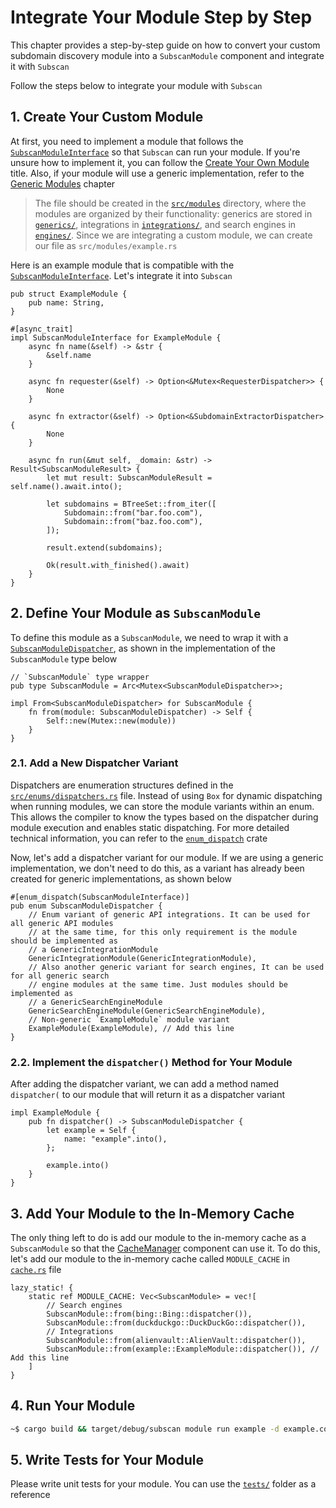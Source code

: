 # Integrate Your Module Step by Step

This chapter provides a step-by-step guide on how to convert your custom subdomain discovery module into a `SubscanModule` component and integrate it with `Subscan`

Follow the steps below to integrate your module with `Subscan`

## 1. Create Your Custom Module

At first, you need to implement a module that follows the [`SubscanModuleInterface`](https://docs.rs/subscan/latest/subscan/interfaces/module/trait.SubscanModuleInterface.html) so that `Subscan` can run your module. If you're unsure how to implement it, you can follow the [Create Your Own Module](components/module.md#create-your-own-module) title. Also, if your module will use a generic implementation, refer to the [Generic Modules](generics/index.html) chapter

> The file should be created in the [`src/modules`](https://github.com/eredotpkfr/subscan/tree/main/src/modules) directory, where the modules are organized by their functionality: generics are stored in [`generics/`](https://github.com/eredotpkfr/subscan/tree/main/src/modules/generics), integrations in [`integrations/`](https://github.com/eredotpkfr/subscan/tree/main/src/modules/integrations), and search engines in [`engines/`](https://github.com/eredotpkfr/subscan/tree/main/src/modules/engines). Since we are integrating a custom module, we can create our file as `src/modules/example.rs`

Here is an example module that is compatible with the [`SubscanModuleInterface`](https://docs.rs/subscan/latest/subscan/interfaces/module/trait.SubscanModuleInterface.html). Let's integrate it into `Subscan`

```rust,ignore
pub struct ExampleModule {
    pub name: String,
}

#[async_trait]
impl SubscanModuleInterface for ExampleModule {
    async fn name(&self) -> &str {
        &self.name
    }

    async fn requester(&self) -> Option<&Mutex<RequesterDispatcher>> {
        None
    }

    async fn extractor(&self) -> Option<&SubdomainExtractorDispatcher> {
        None
    }

    async fn run(&mut self, _domain: &str) -> Result<SubscanModuleResult> {
        let mut result: SubscanModuleResult = self.name().await.into();

        let subdomains = BTreeSet::from_iter([
            Subdomain::from("bar.foo.com"),
            Subdomain::from("baz.foo.com"),
        ]);

        result.extend(subdomains);

        Ok(result.with_finished().await)
    }
}
```

## 2. Define Your Module as `SubscanModule`

To define this module as a `SubscanModule`, we need to wrap it with a [`SubscanModuleDispatcher`](https://docs.rs/subscan/latest/subscan/enums/dispatchers/enum.SubscanModuleDispatcher.html), as shown in the implementation of the `SubscanModule` type below

```rust,ignore
// `SubscanModule` type wrapper
pub type SubscanModule = Arc<Mutex<SubscanModuleDispatcher>>;

impl From<SubscanModuleDispatcher> for SubscanModule {
    fn from(module: SubscanModuleDispatcher) -> Self {
        Self::new(Mutex::new(module))
    }
}
```

### 2.1. Add a New Dispatcher Variant

Dispatchers are enumeration structures defined in the [`src/enums/dispatchers.rs`](https://docs.rs/subscan/latest/subscan/enums/dispatchers/index.html) file. Instead of using `Box` for dynamic dispatching when running modules, we can store the module variants within an enum. This allows the compiler to know the types based on the dispatcher during module execution and enables static dispatching. For more detailed technical information, you can refer to the [`enum_dispatch`](https://gitlab.com/antonok/enum_dispatch) crate

Now, let's add a dispatcher variant for our module. If we are using a generic implementation, we don't need to do this, as a variant has already been created for generic implementations, as shown below

```rust,ignore
#[enum_dispatch(SubscanModuleInterface)]
pub enum SubscanModuleDispatcher {
    // Enum variant of generic API integrations. It can be used for all generic API modules
    // at the same time, for this only requirement is the module should be implemented as
    // a GenericIntegrationModule
    GenericIntegrationModule(GenericIntegrationModule),
    // Also another generic variant for search engines, It can be used for all generic search
    // engine modules at the same time. Just modules should be implemented as
    // a GenericSearchEngineModule
    GenericSearchEngineModule(GenericSearchEngineModule),
    // Non-generic `ExampleModule` module variant
    ExampleModule(ExampleModule), // Add this line
}
```

### 2.2. Implement the `dispatcher()` Method for Your Module

After adding the dispatcher variant, we can add a method named `dispatcher(` to our module that will return it as a dispatcher variant

```rust,ignore
impl ExampleModule {
    pub fn dispatcher() -> SubscanModuleDispatcher {
        let example = Self {
            name: "example".into(),
        };

        example.into()
    }
}
```

## 3. Add Your Module to the In-Memory Cache

The only thing left to do is add our module to the in-memory cache as a `SubscanModule` so that the [CacheManager](https://docs.rs/subscan/latest/subscan/cache/struct.CacheManager.html) component can use it. To do this, let's add our module to the in-memory cache called `MODULE_CACHE` in [`cache.rs`](https://docs.rs/subscan/latest/subscan/cache/index.html) file

```rust,ignore
lazy_static! {
    static ref MODULE_CACHE: Vec<SubscanModule> = vec![
        // Search engines
        SubscanModule::from(bing::Bing::dispatcher()),
        SubscanModule::from(duckduckgo::DuckDuckGo::dispatcher()),
        // Integrations
        SubscanModule::from(alienvault::AlienVault::dispatcher()),
        SubscanModule::from(example::ExampleModule::dispatcher()), // Add this line
    ]
}
```

## 4. Run Your Module

```bash
~$ cargo build && target/debug/subscan module run example -d example.com
```

## 5. Write Tests for Your Module

Please write unit tests for your module. You can use the [`tests/`](https://github.com/eredotpkfr/subscan/tree/main/tests) folder as a reference

